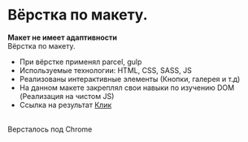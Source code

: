 # Вёрстка по макету.
<b>Макет не имеет адаптивности</b><br>
Вёрстка по макету. 
- При вёрстке применял parcel, gulp <br>
- Используемые технологии: HTML, CSS, SASS, JS
- Реализованы интерактивные элементы (Кнопки, галерея и т.д)
- На данном макете закреплял свои навыки по изучению DOM (Реализация на чистом JS)
- Ссылка на результат [Клик](https://lovepuff-d.github.io/Blitz-Estate/)


<br>
Версталось под Chrome
